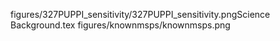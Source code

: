 
figures/327PUPPI_sensitivity/327PUPPI_sensitivity.pngScience Background.tex
figures/knownmsps/knownmsps.png